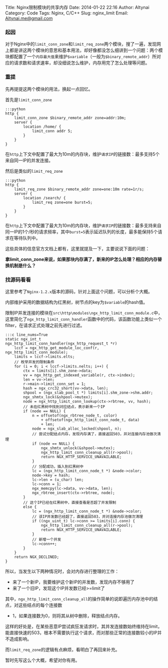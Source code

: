 Title: Nginx限制模块的共享内存
Date: 2014-01-22 22:16
Author: Altynai
Category: Code
Tags: Nginx, C/C++
Slug: nginx_limit
Email: Altynai.me@gmail.com


### 起因

对于Nginx中的`limit_conn_zone`和`limit_req_zone`两个模块，搜了一遍，发现网上都是讲这两个模块的意思和基本用法，却好像都没怎么细讲到一个问题：两个模块都配置了一个`内存最大值`来维护`$variable`（一般为`$binary_remote_addr`）所对应的请求数和请求速率，却没细说怎么维护，内存用完了怎么处理等问题。

### 重提

先再提提这两个模块的用法，换起一点回忆。

首先是`limit_conn_zone`

    :::python
    http {  
        limit_conn_zone $binary_remote_addr zone=addr:10m;  
        server {  
            location /home/ {  
                limit_conn addr 5;  
            }
        } 
    }

在`http`上下文中配置了最大为10m的内存块，维护`请求IP`的链接数：最多支持5个来自同一IP的并发连接。

然后是类似的`limit_req_zone`

    :::python
    http {  
        limit_req_zone $binary_remote_addr zone=one:10m rate=1r/s;  
        server {  
            location /search/ {  
                limit_req zone=one burst=5;  
            }  
        }  
    }

在`http`上下文中配置了最大为10m的内存块，维护`请求IP`的链接数：最多支持来自同一IP的1个/秒的请求频率，其中`burst=5`表示延迟队列的长度，最多能保持5个请求在等待队列中。

这些具体的信息官方文档上都有，这里就提及一下，主要说说下面的问题：

**拿limit\_conn\_zone来说，如果那块内存满了，新来的IP怎么处理？相应的内存替换机制是什么？**

### 找源码看看

这里参考了`Nginx-1.2.x`版本的源码，针对上面这个问题，可以分析个大概。

内部维护采用的数据结构为红黑树，树节点的key为`$variable`的hash值。

限制IP并发连接的模块在`src\http\modules\ngx_http_limit_conn_module.c`中，这里简化了`ngx_http_limit_conn_handler`函数中的代码，该函数功能上类似一个filter，在请求正式处理之前先进行过滤。

    :::c line_nums=True
    static ngx_int_t
    ngx_http_limit_conn_handler(ngx_http_request_t *r)
        lccf = ngx_http_get_module_loc_conf(r, ngx_http_limit_conn_module);
        limits = lccf->limits.elts;
        // 枚举并发的限制条件
        for (i = 0; i < lccf->limits.nelts; i++) {
            ctx = limits[i].shm_zone->data;
            vv = ngx_http_get_indexed_variable(r, ctx->index);
            len = vv->len;
            r->main->limit_conn_set = 1;
            hash = ngx_crc32_short(vv->data, len);
            shpool = (ngx_slab_pool_t *) limits[i].shm_zone->shm.addr;
            ngx_shmtx_lock(&shpool->mutex);
            node = ngx_http_limit_conn_lookup(ctx->rbtree, vv, hash);
            // 未在红黑树中找到对应结点，表示新来一个IP
            if (node == NULL) {
                n = offsetof(ngx_rbtree_node_t, color)
                    + offsetof(ngx_http_limit_conn_node_t, data)
                    + len;
                node = ngx_slab_alloc_locked(shpool, n);
                // 尝试分配结点内存，发现内存满了，直接返回503，并对连接内存池做次清理
                if (node == NULL) {
                    ngx_shmtx_unlock(&shpool->mutex);
                    ngx_http_limit_conn_cleanup_all(r->pool);
                    return NGX_HTTP_SERVICE_UNAVAILABLE;
                }
                // 分配成功，插入到红黑树中
                lc = (ngx_http_limit_conn_node_t *) &node->color;
                node->key = hash;
                lc->len = (u_char) len;
                lc->conn = 1;
                ngx_memcpy(lc->data, vv->data, len);
                ngx_rbtree_insert(ctx->rbtree, node);
            }
            // 这个IP已经在红黑树中，直接查看是否超了并发限制
            else {
                lc = (ngx_http_limit_conn_node_t *) &node->color;
                // 该IP并发数已经超了，直接返回503，并对连接内存池做次清理
                if ((ngx_uint_t) lc->conn >= limits[i].conn) {
                    ngx_http_limit_conn_cleanup_all(r->pool);
                    return NGX_HTTP_SERVICE_UNAVAILABLE;
                }
                // 新增一个并发
                lc->conn++;
            }
        }
        return NGX_DECLINED;
    }

所以，当发生以下两种情况时，会对内存进行整理的工作：

* 来了一个新IP，我要维护这个新IP的并发数，发现内存不够用了
* 来了一个旧IP，发现这个IP并发数已经>=limit了

其中，`ngx_http_limit_conn_cleanup_all`的操作简单的说即遍历内存池中的结点，对这些结点的每个连接数
- 1，如果连接数为0，则将其从树中删除，释放结点内存。

这样的好处是，在某些恶意IP尝试疯狂发请求时，其并发连接数始终维持在limit，能直接快速的503，根本不需要执行这个请求，而对那些正常的连接数较小的IP并不造成影响。

而`limit_req_zone`的逻辑有点麻烦，看明白了再回来补充。

暂时先写这么个大概，希望对你有用。

